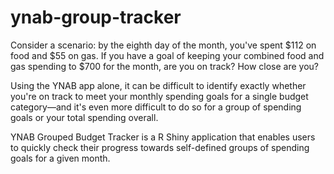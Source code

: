 # ynab-group-tracker

Consider a scenario: by the eighth day of the month, you've spent \$112 on food and \$55 on gas. If you have a goal of keeping your combined food and gas spending to $700 for the month, are you on track? How close are you?

Using the YNAB app alone, it can be difficult to identify exactly whether you're on track to meet your monthly spending goals for a single budget category—and it's even more difficult to do so for a group of spending goals or your total spending overall.

YNAB Grouped Budget Tracker is a R Shiny application that enables users to quickly check their progress towards self-defined groups of spending goals for a given month.
